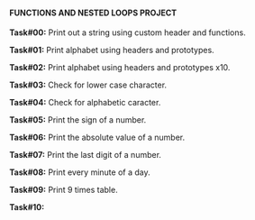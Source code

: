 #### FUNCTIONS AND NESTED LOOPS PROJECT

**Task#00:** Print out a string using custom header and functions.

**Task#01:** Print alphabet using headers and prototypes.

**Task#02:** Print alphabet using headers and prototypes x10.

**Task#03:** Check for lower case character.

**Task#04:** Check for alphabetic caracter.

**Task#05:** Print the sign of a number.

**Task#06:** Print the absolute value of a number.

**Task#07:** Print the last digit of a number.

**Task#08:** Print every minute of a day.

**Task#09:** Print 9 times table.

**Task#10:** 
